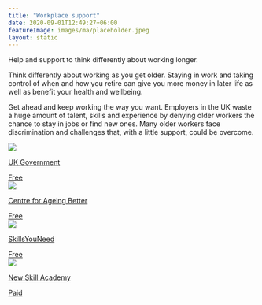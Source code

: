 ```yaml
---
title: "Workplace support"
date: 2020-09-01T12:49:27+06:00
featureImage: images/ma/placeholder.jpeg
layout: static
---
```


Help and support to think differently about working longer.

Think differently about working as you get older. Staying in work and taking control of when and how you retire can give you more money in later life as well as benefit your health and wellbeing.

Get ahead and keep working the way you want. Employers in the UK waste a huge amount of talent, skills and experience by denying older workers the chance to stay in jobs or find new ones. Many older workers face discrimination and challenges that, with a little support, could be overcome.

<a class="ma-link" href="https://www.gov.uk/government/publications/help-and-support-for-older-workers/help-and-support-for-older-workers"><div class="ma-card ma-card-Learning"><div class="ma-icon"><img src ="/images/icon-check.png"/></div><div class="ma-name"><p>UK Government</p></div><div class="ma-paid-text"><span>Free</span></div></div></a><a class="ma-link" href="https://ageing-better.org.uk/work"><div class="ma-card ma-card-Learning"><div class="ma-icon"><img src ="/images/icon-check.png"/></div><div class="ma-name"><p>Centre for Ageing Better</p></div><div class="ma-paid-text"><span>Free</span></div></div></a><a class="ma-link" href="https://www.skillsyouneed.com/ps/career-management-skills.html"><div class="ma-card ma-card-Learning"><div class="ma-icon"><img src ="/images/icon-check.png"/></div><div class="ma-name"><p>SkillsYouNeed</p></div><div class="ma-paid-text"><span>Free</span></div></div></a><a class="ma-link" href="https://www.awin1.com/cread.php?awinmid=31125&awinaffid=1198638&ued=https%3A%2F%2Fnewskillsacademy.com%2F"><div class="ma-card ma-card-Learning"><div class="ma-icon"><img src ="/images/icon-pound.png"/></div><div class="ma-name"><p>New Skill Academy</p></div><div class="ma-paid-text"><span>Paid</span></div></div></a>  

<br/><br/>






